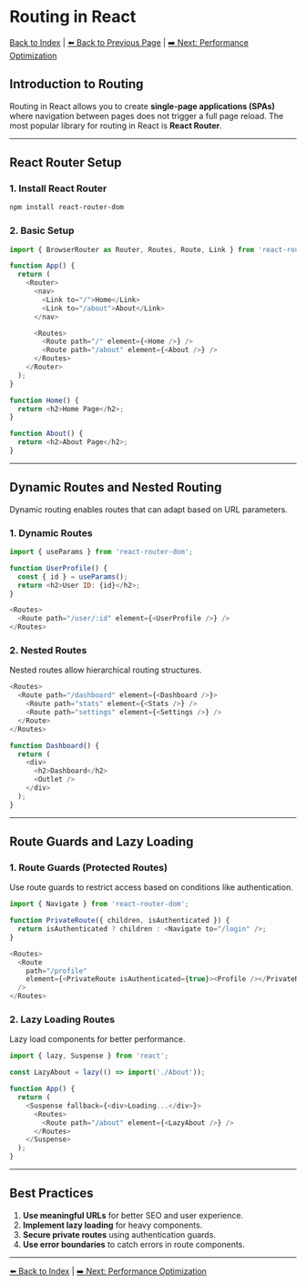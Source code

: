 # Routing in React

[Back to Index](../index.md) | [⬅️ Back to Previous Page](11-side-effects-tools.md) | [➡️ Next: Performance Optimization](13-performance.md)

## Introduction to Routing

Routing in React allows you to create **single-page applications (SPAs)** where navigation between pages does not trigger a full page reload. The most popular library for routing in React is **React Router**.

---

## React Router Setup

### **1. Install React Router**

```bash
npm install react-router-dom
```

### **2. Basic Setup**

```javascript
import { BrowserRouter as Router, Routes, Route, Link } from 'react-router-dom';

function App() {
  return (
    <Router>
      <nav>
        <Link to="/">Home</Link>
        <Link to="/about">About</Link>
      </nav>

      <Routes>
        <Route path="/" element={<Home />} />
        <Route path="/about" element={<About />} />
      </Routes>
    </Router>
  );
}

function Home() {
  return <h2>Home Page</h2>;
}

function About() {
  return <h2>About Page</h2>;
}
```

---

## Dynamic Routes and Nested Routing

Dynamic routing enables routes that can adapt based on URL parameters.

### **1. Dynamic Routes**

```javascript
import { useParams } from 'react-router-dom';

function UserProfile() {
  const { id } = useParams();
  return <h2>User ID: {id}</h2>;
}

<Routes>
  <Route path="/user/:id" element={<UserProfile />} />
</Routes>
```

### **2. Nested Routes**

Nested routes allow hierarchical routing structures.

```javascript
<Routes>
  <Route path="/dashboard" element={<Dashboard />}>
    <Route path="stats" element={<Stats />} />
    <Route path="settings" element={<Settings />} />
  </Route>
</Routes>

function Dashboard() {
  return (
    <div>
      <h2>Dashboard</h2>
      <Outlet />
    </div>
  );
}
```

---

## Route Guards and Lazy Loading

### **1. Route Guards (Protected Routes)**

Use route guards to restrict access based on conditions like authentication.

```javascript
import { Navigate } from 'react-router-dom';

function PrivateRoute({ children, isAuthenticated }) {
  return isAuthenticated ? children : <Navigate to="/login" />;
}

<Routes>
  <Route
    path="/profile"
    element={<PrivateRoute isAuthenticated={true}><Profile /></PrivateRoute>}
  />
</Routes>
```

### **2. Lazy Loading Routes**

Lazy load components for better performance.

```javascript
import { lazy, Suspense } from 'react';

const LazyAbout = lazy(() => import('./About'));

function App() {
  return (
    <Suspense fallback={<div>Loading...</div>}>
      <Routes>
        <Route path="/about" element={<LazyAbout />} />
      </Routes>
    </Suspense>
  );
}
```

---

## Best Practices

1. **Use meaningful URLs** for better SEO and user experience.
2. **Implement lazy loading** for heavy components.
3. **Secure private routes** using authentication guards.
4. **Use error boundaries** to catch errors in route components.

---

[⬅️ Back to Index](../index.md) | [➡️ Next: Performance Optimization](13-performance.md)

